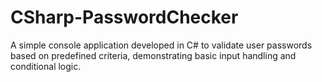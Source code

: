 # CSharp-PasswordChecker
 A simple console application developed in C# to validate user passwords based on predefined criteria, demonstrating basic input handling and conditional logic.
